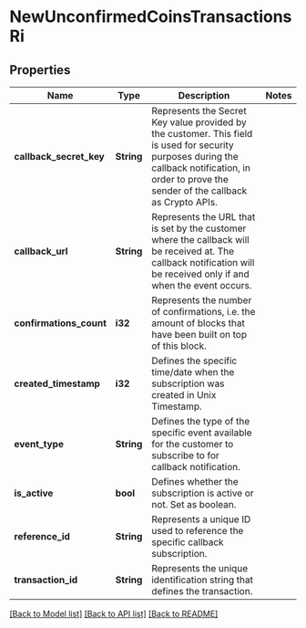 # NewUnconfirmedCoinsTransactionsRi

## Properties

Name | Type | Description | Notes
------------ | ------------- | ------------- | -------------
**callback_secret_key** | **String** | Represents the Secret Key value provided by the customer. This field is used for security purposes during the callback notification, in order to prove the sender of the callback as Crypto APIs. | 
**callback_url** | **String** | Represents the URL that is set by the customer where the callback will be received at. The callback notification will be received only if and when the event occurs. | 
**confirmations_count** | **i32** | Represents the number of confirmations, i.e. the amount of blocks that have been built on top of this block. | 
**created_timestamp** | **i32** | Defines the specific time/date when the subscription was created in Unix Timestamp. | 
**event_type** | **String** | Defines the type of the specific event available for the customer to subscribe to for callback notification. | 
**is_active** | **bool** | Defines whether the subscription is active or not. Set as boolean. | 
**reference_id** | **String** | Represents a unique ID used to reference the specific callback subscription. | 
**transaction_id** | **String** | Represents the unique identification string that defines the transaction. | 

[[Back to Model list]](../README.md#documentation-for-models) [[Back to API list]](../README.md#documentation-for-api-endpoints) [[Back to README]](../README.md)


